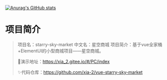 [![Anurag's GitHub stats](https://github-readme-stats.vercel.app/api?username=xia-2&show_icons=true&theme=radical)](https://appletest.cn/news/front_page/index_article.php?index=0)


# 项目简介

> 项目名：starry-sky-market
> 中文名：星空商城
> 项目简介：基于vue全家桶+ElementUI的小型商城项目——星空商城。
> 
> 🎉演示地址：https://xia_2.gitee.io/#/PC/index
>
> ✨代码仓库：https://github.com/xia-2/vue-starry-sky-market
>
